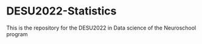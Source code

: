 # DESU2022-Statistics
This is the repository for the DESU2022 in Data science of the Neuroschool program
